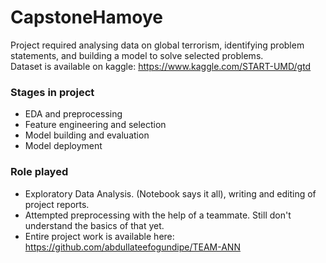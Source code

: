 # CapstoneHamoye

Project required analysing data on global terrorism, identifying problem statements, and building a model to solve selected problems.  
Dataset is available on kaggle: https://www.kaggle.com/START-UMD/gtd  

### Stages in project
* EDA and preprocessing
* Feature engineering and selection
* Model building and evaluation
* Model deployment

### Role played
* Exploratory Data Analysis. (Notebook says it all), writing and editing of project reports.
* Attempted preprocessing with the help of a teammate. Still don't understand the basics of that yet.
* Entire project work is available here: https://github.com/abdullateefogundipe/TEAM-ANN
